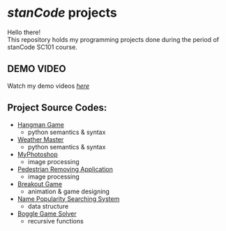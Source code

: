 # *stanCode* projects
Hello there!\
This repository holds my programming projects done during the period of stanCode SC101 course.

## DEMO VIDEO 
Watch my demo videos *[here](https://drive.google.com/file/d/1SKQhOCVEwNwdQlsB6OKisTQS4HYjw_RS/view?usp=sharing)*

## Project Source Codes:
* [Hangman Game](https://github.com/huangichen97/sc-projects/blob/main/SC101%20-%20Github/Hangman_Game/hangman.py)
  * python semantics & syntax
* [Weather Master](https://github.com/huangichen97/sc-projects/blob/main/SC101%20-%20Github/Weather_Master/weather_master.py)
  * python semantics & syntax
* [MyPhotoshop](https://github.com/huangichen97/sc-projects/blob/main/SC101%20-%20Github/My_Photoshop%20(Image%20Processing)/best_photoshop_award.py)
  * image processing
* [Pedestrian Removing Application](https://github.com/huangichen97/sc-projects/blob/main/SC101%20-%20Github/Pedestrian_Removing_Application%20(Image%20Processing)/stanCodoshop.py)
  * image processing
* [Breakout Game](https://github.com/huangichen97/sc-projects/blob/main/SC101%20-%20Github/Break_Out_game%20(Object-Oriented%20Design)/breakout_ext.py)
  * animation & game designing
* [Name Popularity Searching System](https://github.com/huangichen97/sc-projects/blob/main/SC101%20-%20Github/Name_Popularity_Searching_System%20(Data%20structure)/babygraphics.py)
  * data structure
* [Boggle Game Solver](https://github.com/huangichen97/sc-projects/blob/main/SC101%20-%20Github/Boggle_Game_Solver%20(Recursion)/boggle.py)
  * recursive functions
